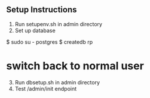 ## Setup Instructions

1. Run setupenv.sh in admin directory
2. Set up database

$ sudo su - postgres
$ createdb rp
# switch back to normal user

3. Run dbsetup.sh in admin directory
4. Test /admin/init endpoint